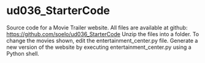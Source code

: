 # ud036_StarterCode
Source code for a Movie Trailer website.
All files are available at github: https://github.com/soelo/ud036_StarterCode
Unzip the files into a folder.
To change the movies shown, edit the entertainment_center.py file.
Generate a new version of the website by executing entertainment_center.py using a Python shell.
